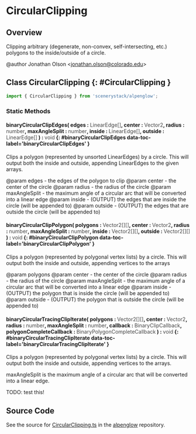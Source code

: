 # CircularClipping

## Overview

Clipping arbitrary (degenerate, non-convex, self-intersecting, etc.) polygons to the inside/outside of a circle.

@author Jonathan Olson &lt;jonathan.olson@colorado.edu&gt;

## Class CircularClipping {: #CircularClipping }


```js
import { CircularClipping } from 'scenerystack/alpenglow';
```
### Static Methods

#### binaryCircularClipEdges( edges : <span style="font-weight: 400; opacity: 80%;">LinearEdge[]</span>, center : <span style="font-weight: 400; opacity: 80%;">Vector2</span>, radius : <span style="font-weight: 400; opacity: 80%;">number</span>, maxAngleSplit : <span style="font-weight: 400; opacity: 80%;">number</span>, inside : <span style="font-weight: 400; opacity: 80%;">LinearEdge[]</span>, outside : <span style="font-weight: 400; opacity: 80%;">LinearEdge[]</span> ) : <span style="font-weight: 400; opacity: 80%;">void</span> {: #binaryCircularClipEdges data-toc-label='binaryCircularClipEdges' }

Clips a polygon (represented by unsorted LinearEdges) by a circle. This will output both the inside and outside,
appending LinearEdges to the given arrays.

@param edges - the edges of the polygon to clip
@param center - the center of the circle
@param radius - the radius of the circle
@param maxAngleSplit - the maximum angle of a circular arc that will be converted into a linear edge
@param inside - (OUTPUT) the edges that are inside the circle (will be appended to)
@param outside - (OUTPUT) the edges that are outside the circle (will be appended to)

#### binaryCircularClipPolygon( polygons : <span style="font-weight: 400; opacity: 80%;">Vector2[][]</span>, center : <span style="font-weight: 400; opacity: 80%;">Vector2</span>, radius : <span style="font-weight: 400; opacity: 80%;">number</span>, maxAngleSplit : <span style="font-weight: 400; opacity: 80%;">number</span>, inside : <span style="font-weight: 400; opacity: 80%;">Vector2[][]</span>, outside : <span style="font-weight: 400; opacity: 80%;">Vector2[][]</span> ) : <span style="font-weight: 400; opacity: 80%;">void</span> {: #binaryCircularClipPolygon data-toc-label='binaryCircularClipPolygon' }

Clips a polygon (represented by polygonal vertex lists) by a circle. This will output both the inside and outside,
appending vertices to the arrays

@param polygons
@param center - the center of the circle
@param radius - the radius of the circle
@param maxAngleSplit - the maximum angle of a circular arc that will be converted into a linear edge
@param inside - (OUTPUT) the polygon that is inside the circle (will be appended to)
@param outside - (OUTPUT) the polygon that is outside the circle (will be appended to)

#### binaryCircularTracingClipIterate( polygons : <span style="font-weight: 400; opacity: 80%;">Vector2[][]</span>, center : <span style="font-weight: 400; opacity: 80%;">Vector2</span>, radius : <span style="font-weight: 400; opacity: 80%;">number</span>, maxAngleSplit : <span style="font-weight: 400; opacity: 80%;">number</span>, callback : <span style="font-weight: 400; opacity: 80%;">BinaryClipCallback</span>, polygonCompleteCallback : <span style="font-weight: 400; opacity: 80%;">BinaryPolygonCompleteCallback</span> ) : <span style="font-weight: 400; opacity: 80%;">void</span> {: #binaryCircularTracingClipIterate data-toc-label='binaryCircularTracingClipIterate' }

Clips a polygon (represented by polygonal vertex lists) by a circle. This will output both the inside and outside,
appending vertices to the arrays.

maxAngleSplit is the maximum angle of a circular arc that will be converted into a linear edge.

TODO: test this!



## Source Code

See the source for [CircularClipping.ts](https://github.com/phetsims/alpenglow/blob/main/js/clip/CircularClipping.ts) in the [alpenglow](https://github.com/phetsims/alpenglow) repository.
